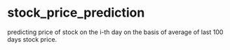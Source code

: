 # stock_price_prediction
predicting price of stock on the i-th day on the basis of average of last 100 days stock price.
